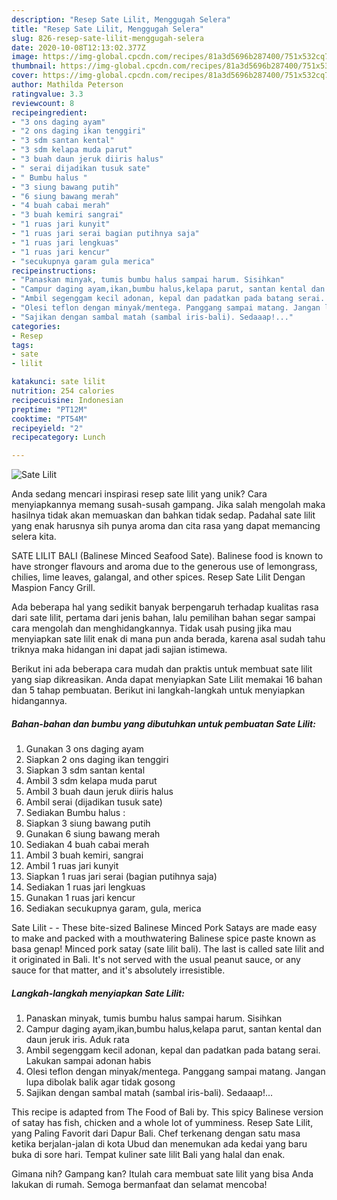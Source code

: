 ```yaml
---
description: "Resep Sate Lilit, Menggugah Selera"
title: "Resep Sate Lilit, Menggugah Selera"
slug: 826-resep-sate-lilit-menggugah-selera
date: 2020-10-08T12:13:02.377Z
image: https://img-global.cpcdn.com/recipes/81a3d5696b287400/751x532cq70/sate-lilit-foto-resep-utama.jpg
thumbnail: https://img-global.cpcdn.com/recipes/81a3d5696b287400/751x532cq70/sate-lilit-foto-resep-utama.jpg
cover: https://img-global.cpcdn.com/recipes/81a3d5696b287400/751x532cq70/sate-lilit-foto-resep-utama.jpg
author: Mathilda Peterson
ratingvalue: 3.3
reviewcount: 8
recipeingredient:
- "3 ons daging ayam"
- "2 ons daging ikan tenggiri"
- "3 sdm santan kental"
- "3 sdm kelapa muda parut"
- "3 buah daun jeruk diiris halus"
- " serai dijadikan tusuk sate"
- " Bumbu halus "
- "3 siung bawang putih"
- "6 siung bawang merah"
- "4 buah cabai merah"
- "3 buah kemiri sangrai"
- "1 ruas jari kunyit"
- "1 ruas jari serai bagian putihnya saja"
- "1 ruas jari lengkuas"
- "1 ruas jari kencur"
- "secukupnya garam gula merica"
recipeinstructions:
- "Panaskan minyak, tumis bumbu halus sampai harum. Sisihkan"
- "Campur daging ayam,ikan,bumbu halus,kelapa parut, santan kental dan daun jeruk iris. Aduk rata"
- "Ambil segenggam kecil adonan, kepal dan padatkan pada batang serai. Lakukan sampai adonan habis"
- "Olesi teflon dengan minyak/mentega. Panggang sampai matang. Jangan lupa dibolak balik agar tidak gosong"
- "Sajikan dengan sambal matah (sambal iris-bali). Sedaaap!..."
categories:
- Resep
tags:
- sate
- lilit

katakunci: sate lilit 
nutrition: 254 calories
recipecuisine: Indonesian
preptime: "PT12M"
cooktime: "PT54M"
recipeyield: "2"
recipecategory: Lunch

---
```



![Sate Lilit](https://img-global.cpcdn.com/recipes/81a3d5696b287400/751x532cq70/sate-lilit-foto-resep-utama.jpg)

Anda sedang mencari inspirasi resep sate lilit yang unik? Cara menyiapkannya memang susah-susah gampang. Jika salah mengolah maka hasilnya tidak akan memuaskan dan bahkan tidak sedap. Padahal sate lilit yang enak harusnya sih punya aroma dan cita rasa yang dapat memancing selera kita.

SATE LILIT BALI (Balinese Minced Seafood Sate). Balinese food is known to have stronger flavours and aroma due to the generous use of lemongrass, chilies, lime leaves, galangal, and other spices. Resep Sate Lilit Dengan Maspion Fancy Grill.

Ada beberapa hal yang sedikit banyak berpengaruh terhadap kualitas rasa dari sate lilit, pertama dari jenis bahan, lalu pemilihan bahan segar sampai cara mengolah dan menghidangkannya. Tidak usah pusing jika mau menyiapkan sate lilit enak di mana pun anda berada, karena asal sudah tahu triknya maka hidangan ini dapat jadi sajian istimewa.


Berikut ini ada beberapa cara mudah dan praktis untuk membuat sate lilit yang siap dikreasikan. Anda dapat menyiapkan Sate Lilit memakai 16 bahan dan 5 tahap pembuatan. Berikut ini langkah-langkah untuk menyiapkan hidangannya.

<!--inarticleads1-->

##### Bahan-bahan dan bumbu yang dibutuhkan untuk pembuatan Sate Lilit:

1. Gunakan 3 ons daging ayam
1. Siapkan 2 ons daging ikan tenggiri
1. Siapkan 3 sdm santan kental
1. Ambil 3 sdm kelapa muda parut
1. Ambil 3 buah daun jeruk diiris halus
1. Ambil  serai (dijadikan tusuk sate)
1. Sediakan  Bumbu halus :
1. Siapkan 3 siung bawang putih
1. Gunakan 6 siung bawang merah
1. Sediakan 4 buah cabai merah
1. Ambil 3 buah kemiri, sangrai
1. Ambil 1 ruas jari kunyit
1. Siapkan 1 ruas jari serai (bagian putihnya saja)
1. Sediakan 1 ruas jari lengkuas
1. Gunakan 1 ruas jari kencur
1. Sediakan secukupnya garam, gula, merica


Sate Lilit - - These bite-sized Balinese Minced Pork Satays are made easy to make and packed with a mouthwatering Balinese spice paste known as basa genap! Minced pork satay (sate lilit bali). The last is called sate lilit and it originated in Bali. It&#39;s not served with the usual peanut sauce, or any sauce for that matter, and it&#39;s absolutely irresistible. 

<!--inarticleads2-->

##### Langkah-langkah menyiapkan Sate Lilit:

1. Panaskan minyak, tumis bumbu halus sampai harum. Sisihkan
1. Campur daging ayam,ikan,bumbu halus,kelapa parut, santan kental dan daun jeruk iris. Aduk rata
1. Ambil segenggam kecil adonan, kepal dan padatkan pada batang serai. Lakukan sampai adonan habis
1. Olesi teflon dengan minyak/mentega. Panggang sampai matang. Jangan lupa dibolak balik agar tidak gosong
1. Sajikan dengan sambal matah (sambal iris-bali). Sedaaap!...


This recipe is adapted from The Food of Bali by. This spicy Balinese version of satay has fish, chicken and a whole lot of yumminess. Resep Sate Lilit, yang Paling Favorit dari Dapur Bali. Chef terkenang dengan satu masa ketika berjalan-jalan di kota Ubud dan menemukan ada kedai yang baru buka di sore hari. Tempat kuliner sate lilit Bali yang halal dan enak. 

Gimana nih? Gampang kan? Itulah cara membuat sate lilit yang bisa Anda lakukan di rumah. Semoga bermanfaat dan selamat mencoba!

